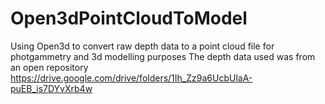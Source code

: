 # Open3dPointCloudToModel
Using Open3d to convert raw depth data to a point cloud file for photgammetry and 3d modelling purposes
The depth data used was from an open repository https://drive.google.com/drive/folders/1Ih_Zz9a6UcbUlaA-puEB_is7DYvXrb4w


